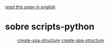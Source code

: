 
###### [read this page in english](https://github.com/jreimao/scripts-python/blob/master/README-en.md)


# sobre scripts-python

  > [create-spa-structure](https://github.com/jreimao/scripts-python/tree/master/create-spa-structure)
  > [create-spa-structure](https://github.com/jreimao/scripts-python/tree/master/create-spa-structure)

